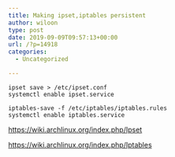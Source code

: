 ```yaml
---
title: Making ipset,iptables persistent
author: wiloon
type: post
date: 2019-09-09T09:57:13+00:00
url: /?p=14918
categories:
  - Uncategorized

---
```

<pre><code class="language-bash line-numbers">ipset save &gt; /etc/ipset.conf
systemctl enable ipset.service

iptables-save -f /etc/iptables/iptables.rules
systemctl enable iptables.service
</code></pre>

https://wiki.archlinux.org/index.php/Ipset
  
https://wiki.archlinux.org/index.php/Iptables